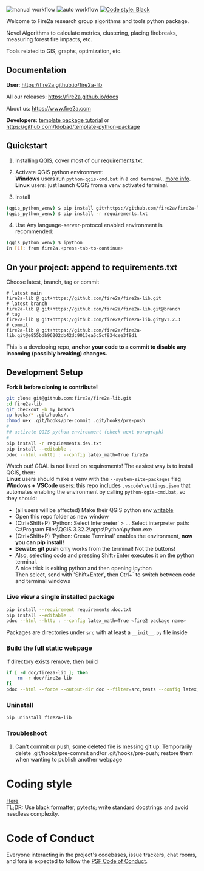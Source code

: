 ![manual workflow](https://github.com/fire2a/fire2a-lib/actions/workflows/manual.yml/badge.svg)
![auto workflow](https://github.com/fire2a/fire2a-lib/actions/workflows/auto.yml/badge.svg)
<a href=https://github.com/psf/black>![Code style: Black](https://img.shields.io/badge/code%20style-black-000000.svg)</a>

Welcome to Fire2a research group algorithms and tools python package.

Novel Algorithms to calculate metrics, clustering, placing firebreaks, measuring forest fire impacts, etc.

Tools related to GIS, graphs, optimization, etc.

## Documentation

__User__: https://fire2a.github.io/fire2a-lib

All our releases: https://fire2a.github.io/docs

About us: https://www.fire2a.com

__Developers__: [template package tutorial](development_tutorial.md) or https://github.com/fdobad/template-python-package

## Quickstart

1. Installing [QGIS](https://qgis.org), cover most of our [requirements.txt](https://raw.githubusercontent.com/fire2a/fire2a-lib/main/requirements.txt).

2. Activate QGIS python environment:  
__Windows__ users run `python-qgis-cmd.bat` in a `cmd terminal`. [more info](https://fire2a.github.io/docs/docs/qgis/README.html#making-an-environment-launcher).  
__Linux__ users: just launch QGIS from a venv activated terminal.

3. Install
```bash
(qgis_python_venv) $ pip install git+https://github.com/fire2a/fire2a-lib.git
(qgis_python_venv) $ pip install -r requirements.txt
```

4. Use
Any language-server-protocol enabled environment is recommended:
```bash
(qgis_python_venv) $ ipython
In [1]: from fire2a.<press-tab-to-continue>
```
## On your project: append to requirements.txt
Choose latest, branch, tag or commit
```
# latest main
fire2a-lib @ git+https://github.com/fire2a/fire2a-lib.git
# latest branch
fire2a-lib @ git+https://github.com/fire2a/fire2a-lib.git@branch
# tag
fire2a-lib @ git+https://github.com/fire2a/fire2a-lib.git@v1.2.3
# commit
fire2a-lib @ git+https://github.com/fire2a/fire2a-lib.git@e855bdb96202db42dc9013ea5c5cf934cee3f8d1
```
This is a developing repo, __anchor your code to a commit to disable any incoming (possibly breaking) changes.__

## Development Setup
__Fork it before cloning to contribute!__
```bash
git clone git@github.com:fire2a/fire2a-lib.git
cd fire2a-lib
git checkout -b my_branch
cp hooks/* .git/hooks/.
chmod u+x .git/hooks/pre-commit .git/hooks/pre-push
#
## activate QGIS python environment (check next paragraph)
#
pip install -r requirements.dev.txt
pip install --editable .
pdoc --html --http : --config latex_math=True fire2a  
```
Watch out! GDAL is not listed on requirements! The easiest way is to install QGIS, then:  
__Linux__ users should make a venv with the `--system-site-packages` flag  
__Windows + VSCode__ users: this repo includes `.vscode\settings.json` that automates enabling the environment by  calling `python-qgis-cmd.bat`, so they should:
- (all users will be affected) Make their QGIS python env [writable](https://fire2a.github.io/docs/docs/qgis/README.html#make-it-writable)
- Open this repo folder as new window
- (Ctrl+Shift+P) 'Python: Select Interpreter' > ... Select interpreter path: C:\Program Files\QGIS 3.32.2\apps\Python\python.exe
- (Ctrl+Shift+P) 'Python: Create Terminal' enables the environment, __now you can pip install!__
- __Bewate: git push__ only works from the terminal! Not the buttons!
- Also, selecting code and pressing Shift+Enter executes it on the python terminal.  
A nice trick is exiting python and then opening ipython  
Then select, send with 'Shift+Enter', then Ctrl+` to switch between code and terminal windows

### Live view a single installed package
```bash
pip install --requirement requirements.doc.txt
pip install --editable .
pdoc --html --http : --config latex_math=True <fire2 package name>
```
Packages are directories under `src` with at least a `__init__.py` file inside

### Build the full static webpage
if directory exists remove, then build
```bash
if [ -d doc/fire2a-lib ]; then
    rm -r doc/fire2a-lib
fi
pdoc --html --force --output-dir doc --filter=src,tests --config latex_math=True .
```

### Uninstall
```bash
pip uninstall fire2a-lib
```
### Troubleshoot
1. Can't commit or push, some deleted file is messing git up: Temporarily delete .git/hooks/pre-commit and/or .git/hooks/pre-push; restore them when wanting to publish another webpage

# Coding style
[Here](./coding_style.md)  
TL;DR: Use black formatter, pytests; write standard docstrings and avoid needless complexity.

# Code of Conduct

Everyone interacting in the project's codebases, issue trackers,
chat rooms, and fora is expected to follow the
[PSF Code of Conduct](https://www.python.org/psf/conduct).
